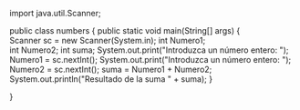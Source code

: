 import java.util.Scanner;

public class numbers {
public static void main(String[] args) {     
	Scanner sc = new Scanner(System.in);
	int Numero1;   
    int Numero2; 
    int suma;
	System.out.print("Introduzca un número entero: ");
	Numero1 = sc.nextInt();
    System.out.print("Introduzca un número entero: ");
    Numero2 = sc.nextInt();
    suma = Numero1 + Numero2;
    System.out.println("Resultado de la suma " + suma);	
}

}
